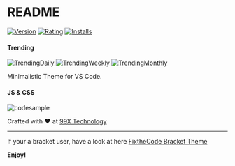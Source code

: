 # README

[![Version](https://vsmarketplacebadge.apphb.com/version/raashida.fixthecode-vs.svg)](https://marketplace.visualstudio.com/items?itemName=raashida.fixthecode-vs)
[![Rating](https://vsmarketplacebadge.apphb.com/rating/raashida.fixthecode-vs.svg)](https://marketplace.visualstudio.com/items?itemName=raashida.fixthecode-vs)
[![Installs](https://vsmarketplacebadge.apphb.com/installs/raashida.fixthecode-vs.svg)](https://marketplace.visualstudio.com/items?itemName=raashida.fixthecode-vs)

#### Trending

[![TrendingDaily](https://vsmarketplacebadge.apphb.com/trending-daily/raashida.fixthecode-vs.svg)](https://marketplace.visualstudio.com/items?itemName=raashida.fixthecode-vs)
[![TrendingWeekly](https://vsmarketplacebadge.apphb.com/trending-weekly/raashida.fixthecode-vs.svg)](https://marketplace.visualstudio.com/items?itemName=raashida.fixthecode-vs)
[![TrendingMonthly](https://vsmarketplacebadge.apphb.com/trending-monthly/raashida.fixthecode-vs.svg)](https://marketplace.visualstudio.com/items?itemName=raashida.fixthecode-vs)


Minimalistic Theme for VS Code.

#### JS & CSS

![codesample](https://raw.githubusercontent.com/99xt/Sea-green-theme/master/img/codesample.jpg)


Crafted with :heart: at <a href="http://99xtechnology.com/">99X Technology</a>

---

If your a bracket user, have a look at here <a href="https://github.com/99xt/FixTheCode">FixtheCode Bracket Theme</a>


**Enjoy!**
